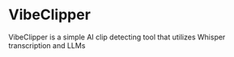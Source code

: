 # VibeClipper
VibeClipper is a simple AI clip detecting tool that utilizes Whisper transcription and LLMs
